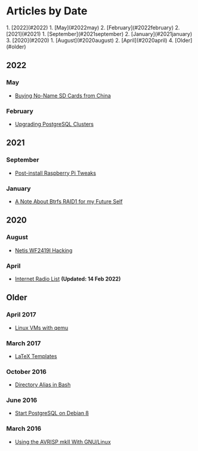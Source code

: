 # Articles by Date

<div class="toc">
1. [2022](#2022)
	1. [May](#2022may)
	2. [February](#2022february)
2. [2021](#2021)
	1. [September](#2021september)
	2. [January](#2021january)
3. [2020](#2020)
	1. [August](#2020august)
	2. [April](#2020april)
4. [Older](#older)
</div>

## 2022 <a name="2022"></a>

### May <a name="2022may"></a>

* [Buying No-Name SD Cards from China](articles/buying_sd_cards_from_china.html)

### February <a name="2022february"></a>

* [Upgrading PostgreSQL Clusters](articles/postgresql_upgrade_cluster.html)

## 2021 <a name="2021"></a>

### September <a name="2021september"></a>

* [Post-install Raspberry Pi Tweaks](articles/raspberry_pi_tweaks.html)

### January  <a name="2021january"></a>

* [A Note About Btrfs RAID1 for my Future Self](/articles/note_btrfs_raid1.html)

## 2020  <a name="2020"></a>

### August <a name="2020august"></a>

* [Netis WF2419I Hacking](/articles/netis_WF2419I_hacking.html)

### April <a name="2020april"></a>

* [Internet Radio List](/articles/web_radio.html) **(Updated: 14 Feb 2022)**

## Older <a name="older"></a>

### April 2017

* [Linux VMs with qemu](/articles/qemu_linux.html)

### March 2017

* [LaTeX Templates](/articles/latex_templates.html)

### October 2016

* [Directory Alias in Bash](/articles/cdable_vars.html)

### June 2016

* [Start PostgreSQL on Debian 8](/articles/postgresql_start_debian.html)

### March 2016

* [Using the AVRISP mkII With GNU/Linux](/articles/avrisp_mk2.html)
